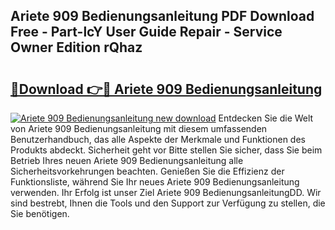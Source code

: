 ## Ariete 909 Bedienungsanleitung PDF Download Free - Part-lcY User Guide Repair - Service Owner Edition rQhaz

# <h2><a href="http://df4i6l.blite.top/?on=Ariete+909+Bedienungsanleitung">🔗Download 👉🔴 Ariete 909 Bedienungsanleitung</a></h2>

[![Ariete 909 Bedienungsanleitung new download](https://i.imgur.com/lujVjoI.png)](http://df4i6l.blite.top/?on=Ariete+909+Bedienungsanleitung)
Entdecken Sie die Welt von Ariete 909 Bedienungsanleitung mit diesem umfassenden Benutzerhandbuch, das alle Aspekte der Merkmale und Funktionen des Produkts abdeckt. Sicherheit geht vor Bitte stellen Sie sicher, dass Sie beim Betrieb Ihres neuen Ariete 909 Bedienungsanleitung alle Sicherheitsvorkehrungen beachten. Genießen Sie die Effizienz der Funktionsliste, während Sie Ihr neues Ariete 909 Bedienungsanleitung verwenden. Ihr Erfolg ist unser Ziel Ariete 909 BedienungsanleitungDD. Wir sind bestrebt, Ihnen die Tools und den Support zur Verfügung zu stellen, die Sie benötigen.
